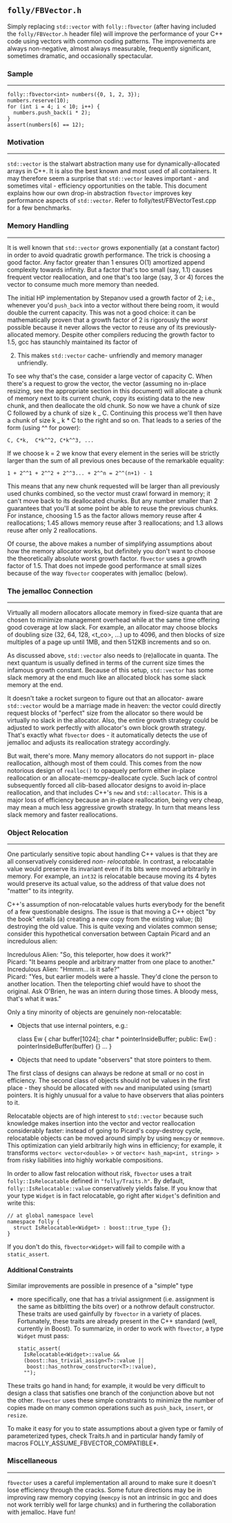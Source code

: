 ## `folly/FBVector.h`

Simply replacing `std::vector` with `folly::fbvector` (after
having included the `folly/FBVector.h` header file) will
improve the performance of your C++ code using vectors with
common coding patterns. The improvements are always non-negative,
almost always measurable, frequently significant, sometimes
dramatic, and occasionally spectacular.

### Sample

---

    folly::fbvector<int> numbers({0, 1, 2, 3});
    numbers.reserve(10);
    for (int i = 4; i < 10; i++) {
      numbers.push_back(i * 2);
    }
    assert(numbers[6] == 12);

### Motivation

---

`std::vector` is the stalwart abstraction many use for
dynamically-allocated arrays in C++. It is also the best known
and most used of all containers. It may therefore seem a
surprise that `std::vector` leaves important - and sometimes
vital - efficiency opportunities on the table. This document
explains how our own drop-in abstraction `fbvector` improves key
performance aspects of `std::vector`. Refer to
folly/test/FBVectorTest.cpp for a few benchmarks.

### Memory Handling

---

It is well known that `std::vector` grows exponentially (at a
constant factor) in order to avoid quadratic growth performance.
The trick is choosing a good factor. Any factor greater than 1
ensures O(1) amortized append complexity towards infinity. But a
factor that's too small (say, 1.1) causes frequent vector reallocation, and
one that's too large (say, 3 or 4) forces the vector to consume much more
memory than needed.

The initial HP implementation by Stepanov used a
growth factor of 2; i.e., whenever you'd `push_back` into a vector
without there being room, it would double the current capacity. This
was not a good choice: it can be mathematically proven that a growth factor of
2 is rigorously the <i>worst</i> possible because it never allows the vector
to reuse any of its previously-allocated memory. Despite other compilers
reducing the growth factor to 1.5, gcc has staunchly maintained its factor of

2. This makes `std::vector` cache- unfriendly and memory manager unfriendly.

To see why that's the case, consider a large vector of capacity C.
When there's a request to grow the vector, the vector
(assuming no in-place resizing, see the appropriate section in
this document) will allocate a chunk of memory next to its current chunk,
copy its existing data to the new chunk, and then deallocate the old chunk.
So now we have a chunk of size C followed by a chunk of size k _ C. Continuing
this process we'll then have a chunk of size k _ k \* C to the right and so on.
That leads to a series of the form (using ^^ for power):

    C, C*k,  C*k^^2, C*k^^3, ...

If we choose k = 2 we know that every element in the series will
be strictly larger than the sum of all previous ones because of
the remarkable equality:

    1 + 2^^1 + 2^^2 + 2^^3... + 2^^n = 2^^(n+1) - 1

This means that any new chunk requested will be larger
than all previously used chunks combined, so the vector must
crawl forward in memory; it can't move back to its deallocated chunks.
But any number smaller than 2 guarantees that you'll at some point be
able to reuse the previous chunks. For instance, choosing 1.5 as the factor
allows memory reuse after 4 reallocations; 1.45 allows memory reuse after 3
reallocations; and 1.3 allows reuse after only 2 reallocations.

Of course, the above makes a number of simplifying assumptions
about how the memory allocator works, but definitely you don't
want to choose the theoretically absolute worst growth factor.
`fbvector` uses a growth factor of 1.5. That does not impede good
performance at small sizes because of the way `fbvector`
cooperates with jemalloc (below).

### The jemalloc Connection

---

Virtually all modern allocators allocate memory in fixed-size
quanta that are chosen to minimize management overhead while at
the same time offering good coverage at low slack. For example, an
allocator may choose blocks of doubling size (32, 64, 128,
<t_co>, ...) up to 4096, and then blocks of size multiples of a
page up until 1MB, and then 512KB increments and so on.

As discussed above, `std::vector` also needs to (re)allocate in
quanta. The next quantum is usually defined in terms of the
current size times the infamous growth constant. Because of this
setup, `std::vector` has some slack memory at the end much like
an allocated block has some slack memory at the end.

It doesn't take a rocket surgeon to figure out that an allocator-
aware `std::vector` would be a marriage made in heaven: the
vector could directly request blocks of "perfect" size from the
allocator so there would be virtually no slack in the allocator.
Also, the entire growth strategy could be adjusted to work
perfectly with allocator's own block growth strategy. That's
exactly what `fbvector` does - it automatically detects the use
of jemalloc and adjusts its reallocation strategy accordingly.

But wait, there's more. Many memory allocators do not support in-
place reallocation, although most of them could. This comes from
the now notorious design of `realloc()` to opaquely perform
either in-place reallocation or an allocate-memcpy-deallocate
cycle. Such lack of control subsequently forced all clib-based
allocator designs to avoid in-place reallocation, and that
includes C++'s `new` and `std::allocator`. This is a major loss of
efficiency because an in-place reallocation, being very cheap,
may mean a much less aggressive growth strategy. In turn that
means less slack memory and faster reallocations.

### Object Relocation

---

One particularly sensitive topic about handling C++ values is
that they are all conservatively considered <i>non-
relocatable</i>. In contrast, a relocatable value would preserve
its invariant even if its bits were moved arbitrarily in memory.
For example, an `int32` is relocatable because moving its 4 bytes
would preserve its actual value, so the address of that value
does not "matter" to its integrity.

C++'s assumption of non-relocatable values hurts everybody for
the benefit of a few questionable designs. The issue is that
moving a C++ object "by the book" entails (a) creating a new copy
from the existing value; (b) destroying the old value. This is
quite vexing and violates common sense; consider this
hypothetical conversation between Captain Picard and an
incredulous alien:

Incredulous Alien: "So, this teleporter, how does it work?"<br>
Picard: "It beams people and arbitrary matter from one place to
another."<br> Incredulous Alien: "Hmmm... is it safe?"<br>
Picard: "Yes, but earlier models were a hassle. They'd clone the
person to another location. Then the teleporting chief would have
to shoot the original. Ask O'Brien, he was an intern during those
times. A bloody mess, that's what it was."

Only a tiny minority of objects are genuinely non-relocatable:

- Objects that use internal pointers, e.g.:

  class Ew {
  char buffer[1024];
  char \* pointerInsideBuffer;
  public:
  Ew() : pointerInsideBuffer(buffer) {}
  ...
  }

- Objects that need to update "observers" that store pointers to them.

The first class of designs can always be redone at small or no
cost in efficiency. The second class of objects should not be
values in the first place - they should be allocated with `new`
and manipulated using (smart) pointers. It is highly unusual for
a value to have observers that alias pointers to it.

Relocatable objects are of high interest to `std::vector` because
such knowledge makes insertion into the vector and vector
reallocation considerably faster: instead of going to Picard's
copy-destroy cycle, relocatable objects can be moved around
simply by using `memcpy` or `memmove`. This optimization can
yield arbitrarily high wins in efficiency; for example, it
transforms `vector< vector<double> >` or `vector< hash_map<int, string> >` from risky liabilities into highly workable
compositions.

In order to allow fast relocation without risk, `fbvector` uses a
trait `folly::IsRelocatable` defined in `"folly/Traits.h"`. By default,
`folly::IsRelocatable::value` conservatively yields false. If
you know that your type `Widget` is in fact relocatable, go right
after `Widget`'s definition and write this:

    // at global namespace level
    namespace folly {
      struct IsRelocatable<Widget> : boost::true_type {};
    }

If you don't do this, `fbvector<Widget>` will fail to compile
with a `static_assert`.

#### Additional Constraints

Similar improvements are possible in presence of a "simple" type

- more specifically, one that has a trivial assignment (i.e.
  assignment is the same as bitblitting the bits over) or a nothrow
  default constructor. These traits are used gainfully by
  `fbvector` in a variety of places. Fortunately, these traits are
  already present in the C++ standard (well, currently in Boost).
  To summarize, in order to work with `fbvector`, a type `Widget`
  must pass:

      static_assert(
        IsRelocatable<Widget>::value &&
        (boost::has_trivial_assign<T>::value ||
         boost::has_nothrow_constructor<T>::value),
        "");

These traits go hand in hand; for example, it would be very
difficult to design a class that satisfies one branch of the
conjunction above but not the other. `fbvector` uses these simple
constraints to minimize the number of copies made on many common
operations such as `push_back`, `insert`, or `resize`.

To make it easy for you to state assumptions about a given type
or family of parameterized types, check Traits.h and in
particular handy family of macros FOLLY_ASSUME_FBVECTOR_COMPATIBLE\*.

### Miscellaneous

---

`fbvector` uses a careful implementation all around to make
sure it doesn't lose efficiency through the cracks. Some future
directions may be in improving raw memory copying (`memcpy` is
not an intrinsic in gcc and does not work terribly well for
large chunks) and in furthering the collaboration with
jemalloc. Have fun!
